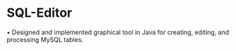 # SQL-Editor

•	Designed and implemented graphical tool in Java for creating, editing, and processing MySQL tables.
